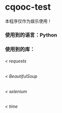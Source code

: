 # cqooc-test
本程序仅作为娱乐使用！
### 使用到的语言：Python
### 使用到的库：
###### < requests
###### < BeautifulSoup
###### < selenium
###### < time
